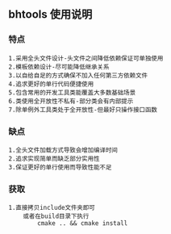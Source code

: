 ## bhtools 使用说明

### 特点
~~~
1.采用全头文件设计-头文件之间降低依赖保证可单独使用
2.模板依赖设计-尽可能降低继承关系
3.以自给自足的方式确保不加入任何第三方依赖文件
4.追求更好的单行代码便捷使用
5.包含常用的开发工具类能覆盖大多数基础场景
6.类使用全开放性不私有-部分类会有内部提示
7.除单例外工具类处于全开放性-但最好只操作接口函数
~~~

### 缺点
~~~
1.全头文件加载方式导致会增加编译时间
2.追求实现简单而缺乏部分实用性
3.保证更好的单行使用而导致性能不足
~~~

### 获取
~~~
1.直接拷贝include文件夹即可
    或者在build目录下执行 
        cmake .. && cmake install
~~~